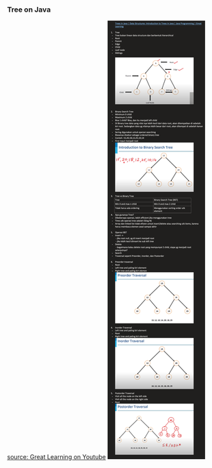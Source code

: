 ### Tree on Java

[source: Great Learning on Youtube]
![img.png](img.png)

[source: Great Learning on Youtube]: <https://www.youtube.com/watch?v=FxaZu9KeKyI&t=1858s>